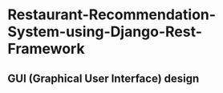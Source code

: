 # Restaurant-Recommendation-System-using-Django-Rest-Framework
## GUI (Graphical User Interface) design
